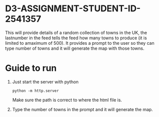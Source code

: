 # D3-ASSIGNMENT-STUDENT-ID-2541357
This will provide details of a random collection of towns in the UK, the lastnumber in the feed tells the feed how many towns to produce (it is limited to amaximum of 500).
It provides a prompt to the user so they can type number of towns and it will generate the map with those towns.

# Guide to run

1. Just start the server with python
   ```
   python -m http.server
   ```
   Make sure the path is correct to where the html file is.

2. Type the number of towns in the prompt and it will generate the map.
